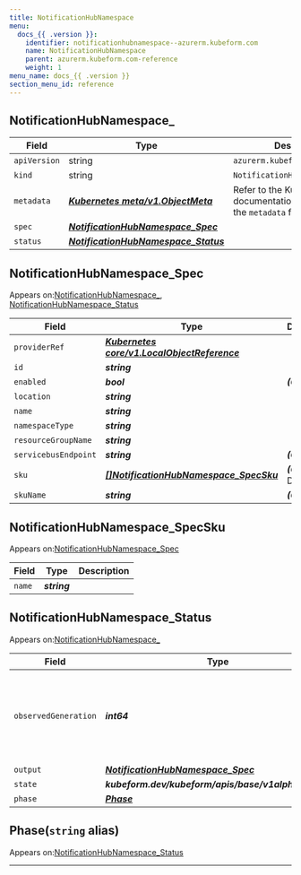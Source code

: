 ```yaml
---
title: NotificationHubNamespace 
menu:
  docs_{{ .version }}:
    identifier: notificationhubnamespace--azurerm.kubeform.com
    name: NotificationHubNamespace 
    parent: azurerm.kubeform.com-reference
    weight: 1
menu_name: docs_{{ .version }}
section_menu_id: reference
---
```


## NotificationHubNamespace_
| Field | Type | Description |
| ------ | ----- | ----------- |
| `apiVersion` | string | `azurerm.kubeform.com/v1alpha1` |
|    `kind` | string | `NotificationHubNamespace_` |
| `metadata` | ***[Kubernetes meta/v1.ObjectMeta](https://kubernetes.io/docs/reference/generated/kubernetes-api/v1.13/#objectmeta-v1-meta)***|Refer to the Kubernetes API documentation for the fields of the `metadata` field.|
| `spec` | ***[NotificationHubNamespace_Spec](#notificationhubnamespace_spec)***||
| `status` | ***[NotificationHubNamespace_Status](#notificationhubnamespace_status)***||
## NotificationHubNamespace_Spec

Appears on:[NotificationHubNamespace_](#notificationhubnamespace_), [NotificationHubNamespace_Status](#notificationhubnamespace_status)

| Field | Type | Description |
| ------ | ----- | ----------- |
| `providerRef` | ***[Kubernetes core/v1.LocalObjectReference](https://kubernetes.io/docs/reference/generated/kubernetes-api/v1.13/#localobjectreference-v1-core)***||
| `id` | ***string***||
| `enabled` | ***bool***| ***(Optional)*** |
| `location` | ***string***||
| `name` | ***string***||
| `namespaceType` | ***string***||
| `resourceGroupName` | ***string***||
| `servicebusEndpoint` | ***string***| ***(Optional)*** |
| `sku` | ***[[]NotificationHubNamespace_SpecSku](#notificationhubnamespace_specsku)***| ***(Optional)*** Deprecated|
| `skuName` | ***string***| ***(Optional)*** |
## NotificationHubNamespace_SpecSku

Appears on:[NotificationHubNamespace_Spec](#notificationhubnamespace_spec)

| Field | Type | Description |
| ------ | ----- | ----------- |
| `name` | ***string***||
## NotificationHubNamespace_Status

Appears on:[NotificationHubNamespace_](#notificationhubnamespace_)

| Field | Type | Description |
| ------ | ----- | ----------- |
| `observedGeneration` | ***int64***| ***(Optional)*** Resource generation, which is updated on mutation by the API Server.|
| `output` | ***[NotificationHubNamespace_Spec](#notificationhubnamespace_spec)***| ***(Optional)*** |
| `state` | ***kubeform.dev/kubeform/apis/base/v1alpha1.State***| ***(Optional)*** |
| `phase` | ***[Phase](#phase)***| ***(Optional)*** |
## Phase(`string` alias)

Appears on:[NotificationHubNamespace_Status](#notificationhubnamespace_status)

---
